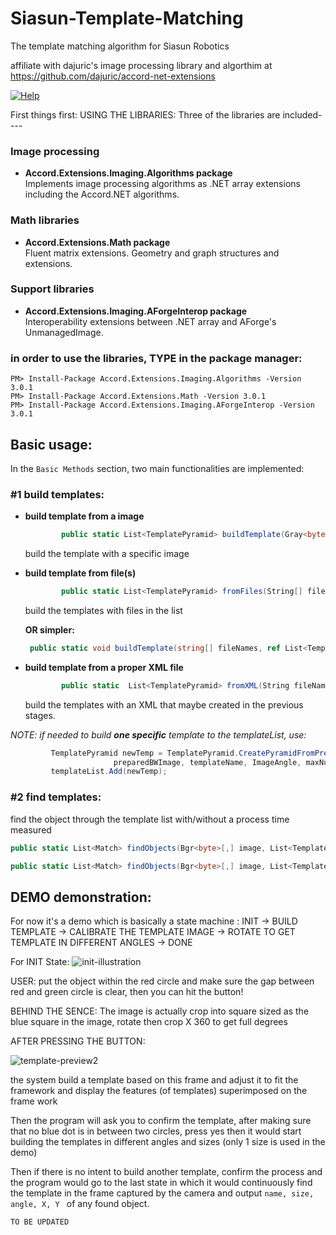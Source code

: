 # Siasun-Template-Matching
The template matching algorithm for Siasun Robotics

affiliate with dajuric's image processing library and algorthim at
https://github.com/dajuric/accord-net-extensions

 <a href="https://github.com/dajuric/accord-net-extensions/raw/master/Deployment/Documentation/Help/Accord.NET%20Extensions%20Documentation.chm"> 
 <img src="https://img.shields.io/badge/Help-download-yellow.svg?style=flat-square" alt="Help"/>  </a>

First things first:
USING THE LIBRARIES: 
Three of the libraries are included----

### Image processing

* __Accord.Extensions.Imaging.Algorithms package__      
 Implements image processing algorithms as .NET array extensions including the Accord.NET algorithms.

### Math libraries

* __Accord.Extensions.Math package__    
  Fluent matrix extensions. Geometry and graph structures and extensions.

### Support libraries

* __Accord.Extensions.Imaging.AForgeInterop package__     
 Interoperability extensions between .NET array and AForge's UnmanagedImage.

 
  
### __in order to use the libraries, TYPE in the package manager:__

    PM> Install-Package Accord.Extensions.Imaging.Algorithms -Version 3.0.1
    PM> Install-Package Accord.Extensions.Math -Version 3.0.1
    PM> Install-Package Accord.Extensions.Imaging.AForgeInterop -Version 3.0.1

## Basic usage:

In the `Basic Methods` section, two main functionalities are implemented:

### #1 build templates:

* __build template from a image__

  ```C#
          public static List<TemplatePyramid> buildTemplate(Gray<byte>[,] image, int Width, int Height, bool buildXMLTemplateFile = false, int angles = 360, int sizes = 1, float minRatio = 0.6f, int[] maxFeaturesPerLevel = null)
  ```
  build the template with a specific image
  
* __build template from file(s)__

  ```C#
          public static List<TemplatePyramid> fromFiles(String[] files, bool buildXMLTemplateFile = false, int angles = 360, int sizes = 1, int[] maxFeaturesPerLevel = null)
  ```
  build the templates with files in the list
  
  **OR simpler:**
  
  ```C#
   public static void buildTemplate(string[] fileNames, ref List<TemplatePyramid> templPyrs, bool saveToXml = false)
   ```
  
* __build template from a proper XML file__

  ```C#
          public static  List<TemplatePyramid> fromXML(String fileName)
  ```
  build the templates with an XML that maybe created in the previous stages.
  
*NOTE: if needed to build __one specific__ template to the templateList, use:*
     
 ```C#
          TemplatePyramid newTemp = TemplatePyramid.CreatePyramidFromPreparedBWImage(
                        preparedBWImage, templateName, ImageAngle, maxNumberOfFeaturesPerLevel: maxFeaturesPerLevel);     
          templateList.Add(newTemp);
 ```
    
     
### #2 find templates:

find the object through the template list with/without a process time measured

```C#
public static List<Match> findObjects(Bgr<byte>[,] image, List<TemplatePyramid> templPyrs, int Threshold = 80, String[] labels = null, int minDetectionsPerGroup = 0, Func<List<Match>, List<Match>> userFunc = null)
```
```C#
public static List<Match> findObjects(Bgr<byte>[,] image, List<TemplatePyramid> templPyrs,  out long preprocessTime, out long matchTime, int Threshold = 80, String[] labels = null, int minDetectionsPerGroup = 0, Func<List<Match>, List<Match>> userFunc = null)
```


## DEMO demonstration:

For now it's a demo which is basically a state machine :
INIT -> BUILD TEMPLATE -> CALIBRATE THE TEMPLATE IMAGE -> ROTATE TO GET TEMPLATE IN DIFFERENT ANGLES -> DONE

For INIT State:
![init-illustration](https://user-images.githubusercontent.com/22462126/42083095-771595f2-7bbc-11e8-82bd-de8a05cd114a.PNG)

USER: put the object within the red circle and make sure the gap between red and green circle is clear, then you can hit the button!

BEHIND THE SENCE:
    The image is actually crop into square sized as the blue square in the image, 
    rotate then crop X 360 to get full degrees
    
AFTER PRESSING THE BUTTON:

![template-preview2](https://user-images.githubusercontent.com/22462126/42362241-f9a27b80-8124-11e8-955e-c5c7b7dc5ed3.PNG)


the system build a template based on this frame and adjust it to fit the framework and display the features (of templates) superimposed on the frame work 

Then the program will ask you to confirm the template, after making sure that no blue dot is in between two circles, press yes then it would start building the templates in different angles and sizes (only 1 size is used in the demo)

Then if there is no intent to build another template, confirm the process and the program would go to the last state in which it would continuously find the template in the frame captured by the camera and output `name, size, angle, X, Y ` of any found object.

    TO BE UPDATED
